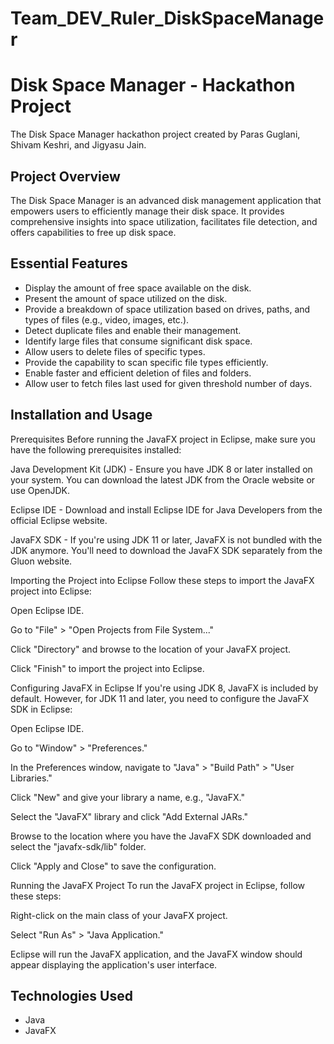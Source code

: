 # Team_DEV_Ruler_DiskSpaceManager
# Disk Space Manager - Hackathon Project

The Disk Space Manager hackathon project created by Paras Guglani, Shivam Keshri, and Jigyasu Jain.

## Project Overview

The Disk Space Manager is an advanced disk management application that empowers users to efficiently manage their disk space. It provides comprehensive insights into space utilization, facilitates file detection, and offers capabilities to free up disk space.

## Essential Features

- Display the amount of free space available on the disk.
- Present the amount of space utilized on the disk.
- Provide a breakdown of space utilization based on drives, paths, and types of files (e.g., video, images, etc.).
- Detect duplicate files and enable their management.
- Identify large files that consume significant disk space.
- Allow users to delete files of specific types.
- Provide the capability to scan specific file types efficiently.
- Enable faster and efficient deletion of files and folders.
- Allow user to fetch files last used for given threshold number of days.

## Installation and Usage
Prerequisites
Before running the JavaFX project in Eclipse, make sure you have the following prerequisites installed:

Java Development Kit (JDK) - Ensure you have JDK 8 or later installed on your system. You can download the latest JDK from the Oracle website or use OpenJDK.

Eclipse IDE - Download and install Eclipse IDE for Java Developers from the official Eclipse website.

JavaFX SDK - If you're using JDK 11 or later, JavaFX is not bundled with the JDK anymore. You'll need to download the JavaFX SDK separately from the Gluon website.

Importing the Project into Eclipse
Follow these steps to import the JavaFX project into Eclipse:

Open Eclipse IDE.

Go to "File" > "Open Projects from File System..."

Click "Directory" and browse to the location of your JavaFX project.

Click "Finish" to import the project into Eclipse.

Configuring JavaFX in Eclipse
If you're using JDK 8, JavaFX is included by default. However, for JDK 11 and later, you need to configure the JavaFX SDK in Eclipse:

Open Eclipse IDE.

Go to "Window" > "Preferences."

In the Preferences window, navigate to "Java" > "Build Path" > "User Libraries."

Click "New" and give your library a name, e.g., "JavaFX."

Select the "JavaFX" library and click "Add External JARs."

Browse to the location where you have the JavaFX SDK downloaded and select the "javafx-sdk/lib" folder.

Click "Apply and Close" to save the configuration.

Running the JavaFX Project
To run the JavaFX project in Eclipse, follow these steps:

Right-click on the main class of your JavaFX project.

Select "Run As" > "Java Application."

Eclipse will run the JavaFX application, and the JavaFX window should appear displaying the application's user interface.




## Technologies Used

- Java
- JavaFX

